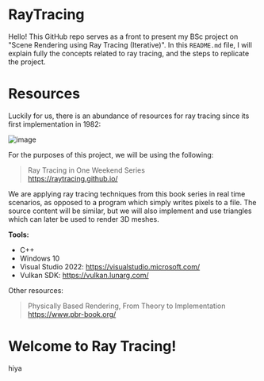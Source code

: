 # RayTracing

Hello! This GitHub repo serves as a front to present my BSc project on "Scene Rendering using Ray Tracing (Iterative)".
In this `README.md` file, I will explain fully the concepts related to ray tracing, and the steps to replicate the project.

# Resources

Luckily for us, there is an abundance of resources for ray tracing since its first implementation in 1982:

![image](https://user-images.githubusercontent.com/108275763/223368461-63fd1ca4-da48-4b0d-8e5e-1fd7241e02ca.png)

For the purposes of this project, we will be using the following:
> Ray Tracing in One Weekend Series <br> https://raytracing.github.io/

We are applying ray tracing techniques from this book series in real time scenarios, as opposed to a program which simply writes pixels to a file.
The source content will be similar, but we will also implement and use triangles which can later be used to render 3D meshes.

**Tools:**
- C++
- Windows 10
- Visual Studio 2022: https://visualstudio.microsoft.com/
- Vulkan SDK: https://vulkan.lunarg.com/

Other resources:
> Physically Based Rendering, From Theory to Implementation <br> https://www.pbr-book.org/

# Welcome to Ray Tracing!

hiya
